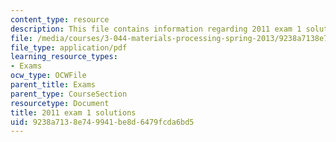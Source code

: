 ```yaml
---
content_type: resource
description: This file contains information regarding 2011 exam 1 solutions.
file: /media/courses/3-044-materials-processing-spring-2013/9238a7138e749941be8d6479fcda6bd5_MIT3_044S13_2011exam1solns.pdf
file_type: application/pdf
learning_resource_types:
- Exams
ocw_type: OCWFile
parent_title: Exams
parent_type: CourseSection
resourcetype: Document
title: 2011 exam 1 solutions
uid: 9238a713-8e74-9941-be8d-6479fcda6bd5
---
```

